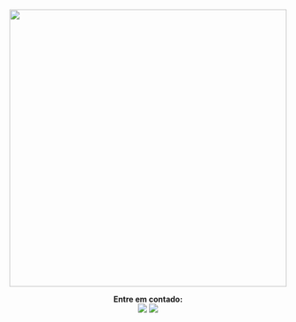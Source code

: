 ### 
<div>
<p align="left">
</p>
<p align="center"> 
  <img src="https://i.pinimg.com/originals/a5/c4/5b/a5c45bed9a370ae41bf601abe8aaefba.png" width="500">
</p>
<p align="center">
  <strong>Entre em contado:</strong> 
  <br>
  <a href="google.com"><img src="https://img.shields.io/badge/Facebook-1877F2?style=for-the-badge&logo=facebook&logoColor=white"></a>
  <img src="https://img.shields.io/badge/LinkedIn-0077B5?style=for-the-badge&logo=linkedin&logoColor=white">
</p>
</div>
